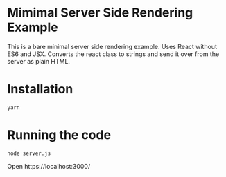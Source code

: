# Mimimal Server Side Rendering Example

This is a bare minimal server side rendering example. Uses React without ES6 and JSX. Converts the react class to strings and send it over from the server as plain HTML.

# Installation
```
yarn
```

# Running the code
```
node server.js
```

Open https://localhost:3000/


